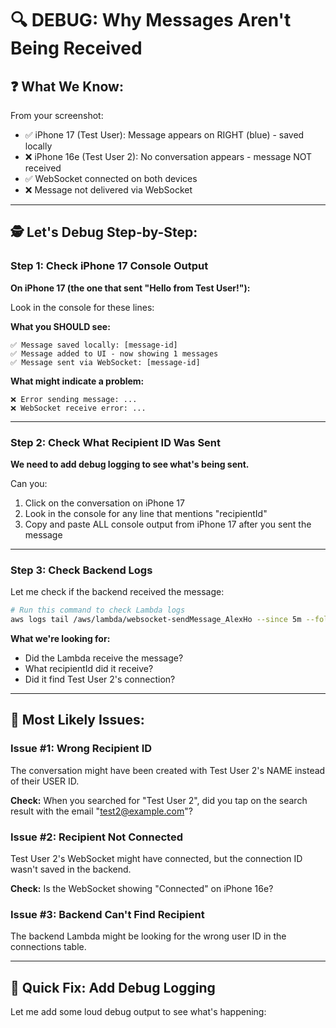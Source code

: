 # 🔍 **DEBUG: Why Messages Aren't Being Received**

## ❓ **What We Know:**

From your screenshot:
- ✅ iPhone 17 (Test User): Message appears on RIGHT (blue) - saved locally
- ❌ iPhone 16e (Test User 2): No conversation appears - message NOT received
- ✅ WebSocket connected on both devices
- ❌ Message not delivered via WebSocket

---

## 🕵️ **Let's Debug Step-by-Step:**

### **Step 1: Check iPhone 17 Console Output**

**On iPhone 17 (the one that sent "Hello from Test User!"):**

Look in the console for these lines:

**What you SHOULD see:**
```
✅ Message saved locally: [message-id]
✅ Message added to UI - now showing 1 messages
✅ Message sent via WebSocket: [message-id]
```

**What might indicate a problem:**
```
❌ Error sending message: ...
❌ WebSocket receive error: ...
```

---

### **Step 2: Check What Recipient ID Was Sent**

**We need to add debug logging to see what's being sent.**

Can you:
1. Click on the conversation on iPhone 17
2. Look in the console for any line that mentions "recipientId"
3. Copy and paste ALL console output from iPhone 17 after you sent the message

---

### **Step 3: Check Backend Logs**

Let me check if the backend received the message:

```bash
# Run this command to check Lambda logs
aws logs tail /aws/lambda/websocket-sendMessage_AlexHo --since 5m --follow
```

**What we're looking for:**
- Did the Lambda receive the message?
- What recipientId did it receive?
- Did it find Test User 2's connection?

---

## 🔧 **Most Likely Issues:**

### **Issue #1: Wrong Recipient ID**

The conversation might have been created with Test User 2's NAME instead of their USER ID.

**Check:** When you searched for "Test User 2", did you tap on the search result with the email "test2@example.com"?

### **Issue #2: Recipient Not Connected**

Test User 2's WebSocket might have connected, but the connection ID wasn't saved in the backend.

**Check:** Is the WebSocket showing "Connected" on iPhone 16e?

### **Issue #3: Backend Can't Find Recipient**

The backend Lambda might be looking for the wrong user ID in the connections table.

---

## 🚀 **Quick Fix: Add Debug Logging**

Let me add some loud debug output to see what's happening:

